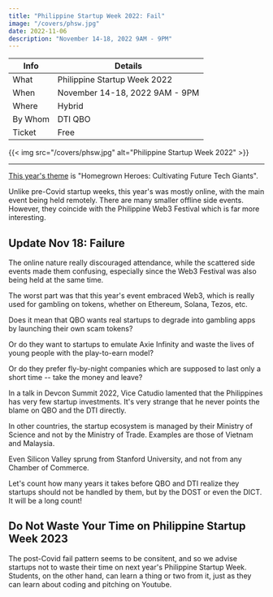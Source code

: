 ```yaml
---
title: "Philippine Startup Week 2022: Fail"
image: "/covers/phsw.jpg"
date: 2022-11-06
description: "November 14-18, 2022 9AM - 9PM"
---
```



Info | Details 
--- | ---
What | Philippine Startup Week 2022
When | November 14-18, 2022 9AM - 9PM
Where | Hybrid
By Whom | DTI QBO
Ticket | Free


{{< img src="/covers/phsw.jpg" alt="Philippine Startup Week 2022" >}}

---


[This year's theme](https://www.phstartupweek.com/) is "Homegrown Heroes: Cultivating Future Tech Giants". 

Unlike pre-Covid startup weeks, this year's was mostly online, with the main event being held remotely. There are many smaller offline side events. However, they coincide with the Philippine Web3 Festival which is far more interesting. 


## Update Nov 18: Failure 

The online nature really discouraged attendance, while the scattered side events made them confusing, especially since the Web3 Festival was also being held at the same time. 

The worst part was that this year's event embraced Web3, which is really used for gambling on tokens, whether on Ethereum, Solana, Tezos, etc.

Does it mean that QBO wants real startups to degrade into gambling apps by launching their own scam tokens? 

Or do they want to startups to emulate Axie Infinity and waste the lives of young people with the play-to-earn model?

Or do they prefer fly-by-night companies which are supposed to last only a short time -- take the money and leave?

In a talk in Devcon Summit 2022, Vice Catudio lamented that the Philippines has very few startup investments. It's very strange that he never points the blame on QBO and the DTI directly. 

In other countries, the startup ecosystem is managed by their Ministry of Science and not by the Ministry of Trade. Examples are those of Vietnam and Malaysia. 

Even Silicon Valley sprung from Stanford University, and not from any Chamber of Commerce. 

Let's count how many years it takes before QBO and DTI realize they startups should not be handled by them, but by the DOST or even the DICT. It will be a long count!


## Do Not Waste Your Time on Philippine Startup Week 2023

The post-Covid fail pattern seems to be consitent, and so we advise startups not to waste their time on next year's Philippine Startup Week. Students, on the other hand, can learn a thing or two from it, just as they can learn about coding and pitching on Youtube. 

 